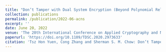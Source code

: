 ```yaml
---
title: "Don’t Tamper with Dual System Encryption (Beyond Polynomial Related-Key Security of IBE)."
collection: publications
permalink: /publication/2022-06-acns
excerpt: ''
date: June 20, 2022
venue: 'The 20th International Conference on Applied Cryptography and Network Security, (ACNS 2022) Rome, Italy, June 20-23, 2022'
paperurl: 'https://doi.org/10.1109/TDSC.2020.2973633'
citation: 'Tsz Hon Yuen, Cong Zhang and Sherman S. M. Chow: Don’t Tamper with Dual System Encryption (Beyond Polynomial Related-Key Security of IBE). In ACNS 2022: 419-439.'
---
```

